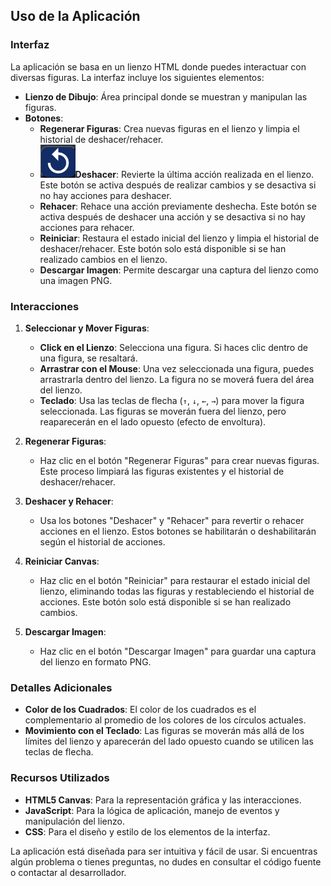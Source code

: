 ## Uso de la Aplicación

### Interfaz

La aplicación se basa en un lienzo HTML donde puedes interactuar con diversas figuras. La interfaz incluye los siguientes elementos:

- **Lienzo de Dibujo**: Área principal donde se muestran y manipulan las figuras.
- **Botones**:
  - **Regenerar Figuras**: Crea nuevas figuras en el lienzo y limpia el historial de deshacer/rehacer.
  - ![Descripción de la imagen](images/boton.png)**Deshacer**: Revierte la última acción realizada en el lienzo. Este botón se activa después de realizar cambios y se desactiva si no hay acciones para deshacer.
  - **Rehacer**: Rehace una acción previamente deshecha. Este botón se activa después de deshacer una acción y se desactiva si no hay acciones para rehacer.
  - **Reiniciar**: Restaura el estado inicial del lienzo y limpia el historial de deshacer/rehacer. Este botón solo está disponible si se han realizado cambios en el lienzo.
  - **Descargar Imagen**: Permite descargar una captura del lienzo como una imagen PNG.

### Interacciones

1. **Seleccionar y Mover Figuras**:
   - **Click en el Lienzo**: Selecciona una figura. Si haces clic dentro de una figura, se resaltará.
   - **Arrastrar con el Mouse**: Una vez seleccionada una figura, puedes arrastrarla dentro del lienzo. La figura no se moverá fuera del área del lienzo.
   - **Teclado**: Usa las teclas de flecha (`↑`, `↓`, `←`, `→`) para mover la figura seleccionada. Las figuras se moverán fuera del lienzo, pero reaparecerán en el lado opuesto (efecto de envoltura).

2. **Regenerar Figuras**:
   - Haz clic en el botón "Regenerar Figuras" para crear nuevas figuras. Este proceso limpiará las figuras existentes y el historial de deshacer/rehacer.

3. **Deshacer y Rehacer**:
   - Usa los botones "Deshacer" y "Rehacer" para revertir o rehacer acciones en el lienzo. Estos botones se habilitarán o deshabilitarán según el historial de acciones.

4. **Reiniciar Canvas**:
   - Haz clic en el botón "Reiniciar" para restaurar el estado inicial del lienzo, eliminando todas las figuras y restableciendo el historial de acciones. Este botón solo está disponible si se han realizado cambios.

5. **Descargar Imagen**:
   - Haz clic en el botón "Descargar Imagen" para guardar una captura del lienzo en formato PNG.

### Detalles Adicionales

- **Color de los Cuadrados**: El color de los cuadrados es el complementario al promedio de los colores de los círculos actuales.
- **Movimiento con el Teclado**: Las figuras se moverán más allá de los límites del lienzo y aparecerán del lado opuesto cuando se utilicen las teclas de flecha.

### Recursos Utilizados

- **HTML5 Canvas**: Para la representación gráfica y las interacciones.
- **JavaScript**: Para la lógica de aplicación, manejo de eventos y manipulación del lienzo.
- **CSS**: Para el diseño y estilo de los elementos de la interfaz.

La aplicación está diseñada para ser intuitiva y fácil de usar. Si encuentras algún problema o tienes preguntas, no dudes en consultar el código fuente o contactar al desarrollador.
